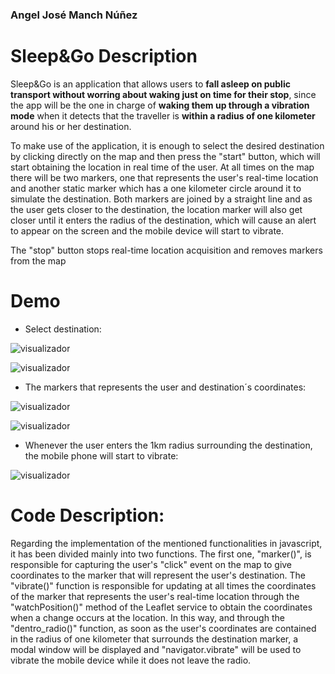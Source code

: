 ### Angel José Manch Núñez 

# Sleep&Go Description

Sleep&Go is an application that allows users to **fall asleep on public transport without worring about waking just on time for their stop**, since the app will be the one in charge of **waking them up through a vibration mode** when it detects that the traveller is **within a radius of one kilometer** around his or her destination.

To make use of the application, it is enough to select the desired destination by clicking directly on the map and then press the "start" button, which will start obtaining the location in real time of the user. At all times on the map there will be two markers, one that represents the user's real-time location and another static marker which has a one kilometer circle around it to simulate the destination. Both markers are joined by a straight line and as the user gets closer to the destination, the location marker will also get closer until it enters the radius of the destination, which will cause an alert to appear on the screen and the mobile device will start to vibrate.

The "stop" button stops real-time location acquisition and removes markers from the map

# Demo
- Select destination:

![visualizador](images/inicio.png)

![visualizador](images/destino.png)

- The markers that represents the user and destination´s coordinates:

![visualizador](images/mensaje.png)

![visualizador](images/ruta.png)

- Whenever the user enters the 1km radius surrounding the destination, the mobile phone will start to vibrate:

![visualizador](images/cerca.png)


# Code Description:

Regarding the implementation of the mentioned functionalities in javascript, it has been divided mainly into two functions. The first one, "marker()", is responsible for capturing the user's "click" event on the map to give coordinates to the marker that will represent the user's destination. The "vibrate()" function is responsible for updating at all times the coordinates of the marker that represents the user's real-time location through the "watchPosition()" method of the Leaflet service to obtain the coordinates when a change occurs at the location. In this way, and through the "dentro_radio()" function, as soon as the user's coordinates are contained in the radius of one kilometer that surrounds the destination marker, a modal window will be displayed and "navigator.vibrate" will be used to vibrate the mobile device while it does not leave the radio.

